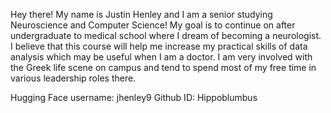 Hey there! My name is Justin Henley and I am a senior studying Neuroscience and Computer Science! My goal is to continue on after undergraduate to medical school where I dream of becoming a neurologist. I believe that this course will help me increase my practical skills of data analysis which may be useful when I am a doctor. I am very involved with the Greek life scene on campus and tend to spend most of my free time in various leadership roles there.

Hugging Face username: jhenley9
Github ID: Hippoblumbus
